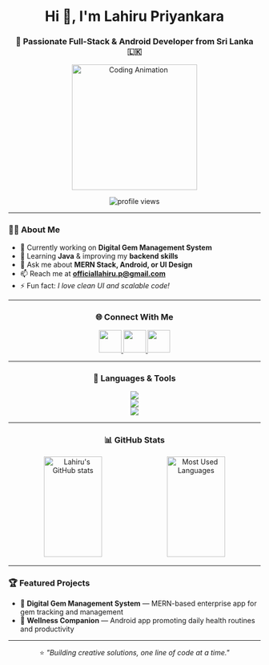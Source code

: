 <h1 align="center">Hi 👋, I'm Lahiru Priyankara</h1>
<h3 align="center">🚀 Passionate Full-Stack & Android Developer from Sri Lanka 🇱🇰</h3>
<p align="center">
  <img src="https://media.giphy.com/media/v1.Y2lkPWVjZjA1ZTQ3bHdnZmdxMDFrY2F6eGdoYjRoYzhvYW4wZ2ljYWdoaWJwb3dwdGMxbCZlcD12MV9zdGlja2Vyc19zZWFyY2gmY3Q9cw/gf675azxNAz2zDQ1vD/giphy.gif" alt="Coding Animation" width="250"/>
</p>


<p align="center">
  <img src="https://komarev.com/ghpvc/?username=lahiru-priyankara&label=Profile%20Views&color=0e75b6&style=flat" alt="profile views" />
</p>

---

### 👨‍💻 About Me
- 🔭 Currently working on **Digital Gem Management System**  
- 🌱 Learning **Java** & improving my **backend skills**  
- 💬 Ask me about **MERN Stack, Android, or UI Design**  
- 📫 Reach me at **officiallahiru.p@gmail.com**  
- ⚡ Fun fact: *I love clean UI and scalable code!*

---

<h3 align="center">🌐 Connect With Me</h3>
<p align="center">
  <a href="https://linkedin.com/in/your-link" target="_blank">
    <img src="https://skillicons.dev/icons?i=linkedin" width="45" />
  </a>
  <a href="mailto:officiallahiru.p@gmail.com" target="_blank">
    <img src="https://skillicons.dev/icons?i=gmail" width="45" />
  </a>
  <a href="https://github.com/LahiruPriyankara" target="_blank">
    <img src="https://skillicons.dev/icons?i=github" width="45" />
  </a>
</p>

---

<h3 align="center">🧠 Languages & Tools</h3>
<p align="center">
  <img src="https://skillicons.dev/icons?i=html,css,js,react,nodejs,express,mongodb,mysql,java,kotlin,php,git" /><br>
  <img src="https://skillicons.dev/icons?i=postman,git,figma" /><br>
  <img src="https://skillicons.dev/icons?i=photoshop,illustrator,unity" />
</p>

---
<h3 align="center">📊 GitHub Stats</h3>
<p align="center">
  <img src="https://github-readme-stats.vercel.app/api?username=lahiru-priyankara&show_icons=true&theme=tokyonight&hide_border=true&count_private=true&card_width=330" alt="Lahiru's GitHub stats" width="48%" height="200"/>
  <img src="https://github-readme-stats.vercel.app/api/top-langs/?username=lahiru-priyankara&layout=compact&theme=tokyonight&hide_border=true&card_width=330" alt="Most Used Languages" width="48%" height="200"/>
</p>



---

### 🏆 Featured Projects
- 💎 **Digital Gem Management System** — MERN-based enterprise app for gem tracking and management  
- 📱 **Wellness Companion** — Android app promoting daily health routines and productivity  

---

<p align="center">
  ⭐ <i>"Building creative solutions, one line of code at a time."</i>
</p>
